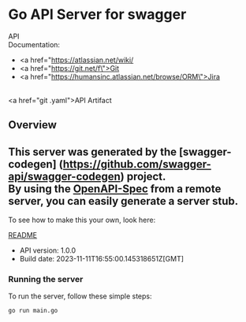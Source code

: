 # Go API Server for swagger

API <br/>  Documentation:    <ul>      <li><a href=\"https://atlassian.net/wiki/</a></li>      <li><a href=\"https://git.net/f\">Git</a></li>      <li><a href=\"https://humansinc.atlassian.net/browse/ORM\">Jira</a></li>    </ul>  <br/>  <a href=\"git .yaml\">API Artifact</a><br/>

## Overview
This server was generated by the [swagger-codegen]
(https://github.com/swagger-api/swagger-codegen) project.  
By using the [OpenAPI-Spec](https://github.com/OAI/OpenAPI-Specification) from a remote server, you can easily generate a server stub.  
-

To see how to make this your own, look here:

[README](https://github.com/swagger-api/swagger-codegen/blob/master/README.md)

- API version: 1.0.0
- Build date: 2023-11-11T16:55:00.145318651Z[GMT]


### Running the server
To run the server, follow these simple steps:

```
go run main.go
```

